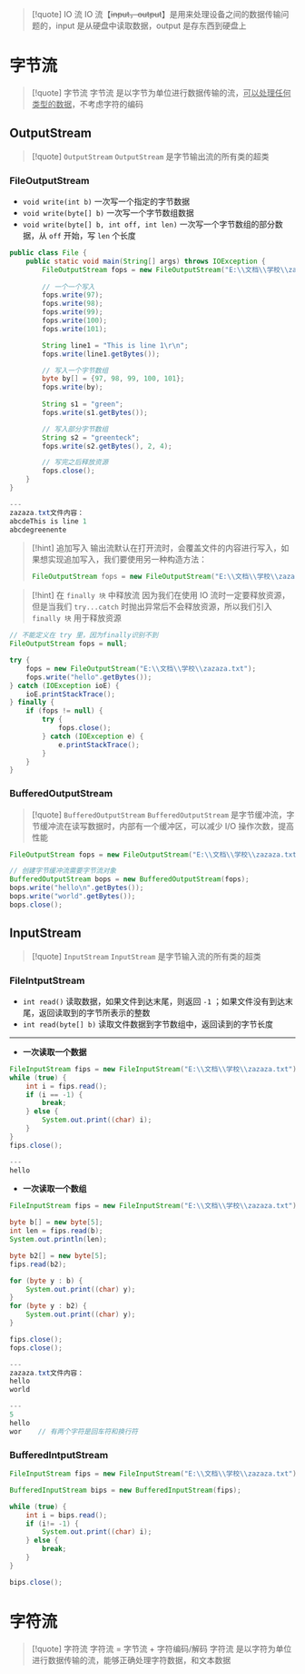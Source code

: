 
>[!quote] IO 流
>IO 流【~~input，output~~】是用来处理设备之间的数据传输问题的，input 是从硬盘中读取数据，output 是存东西到硬盘上

# 字节流
>[!quote] 字节流
>字节流 是以字节为单位进行数据传输的流，<u>可以处理任何类型的数据</u>，不考虑字符的编码

## OutputStream
>[!quote] `OutputStream` 
>`OutputStream` 是字节输出流的所有类的超类

### FileOutputStream
- `void write(int b)`  一次写一个指定的字节数据
- `void write(byte[] b)` 一次写一个字节数组数据
- `void write(byte[] b, int off, int len)` 一次写一个字节数组的部分数据，从 `off` 开始，写 `len` 个长度

```java
public class File {
    public static void main(String[] args) throws IOException {
        FileOutputStream fops = new FileOutputStream("E:\\文档\\学校\\zazaza.txt");
        
        // 一个一个写入
        fops.write(97);
        fops.write(98);
        fops.write(99);
        fops.write(100);
        fops.write(101);

		String line1 = "This is line 1\r\n";
		fops.write(line1.getBytes());

		// 写入一个字节数组
        byte by[] = {97, 98, 99, 100, 101};
        fops.write(by);
        
        String s1 = "green";
        fops.write(s1.getBytes());

		// 写入部分字节数组
        String s2 = "greenteck";
        fops.write(s2.getBytes(), 2, 4);

		// 写完之后释放资源
        fops.close();
    }
}

---
zazaza.txt文件内容：
abcdeThis is line 1
abcdegreenente
```

>[!hint] 追加写入
>输出流默认在打开流时，会覆盖文件的内容进行写入，如果想实现追加写入，我们要使用另一种构造方法：
> ```java
> FileOutputStream fops = new FileOutputStream("E:\\文档\\学校\\zazaza.txt", true);
> ```

>[!hint] 在 `finally 块` 中释放流
>因为我们在使用 IO 流时一定要释放资源，但是当我们 `try...catch` 时抛出异常后不会释放资源，所以我们引入 `finally 块` 用于释放资源

```java
// 不能定义在 try 里，因为finally识别不到
FileOutputStream fops = null;

try {
	fops = new FileOutputStream("E:\\文档\\学校\\zazaza.txt");
	fops.write("hello".getBytes());
} catch (IOException ioE) {
	ioE.printStackTrace();
} finally {
	if (fops != null) {
		try {
			fops.close();
		} catch (IOException e) {
			e.printStackTrace();
		}
	}
}
```

### BufferedOutputStream
>[!quote] `BufferedOutputStream` 
>`BufferedOutputStream` 是字节缓冲流，字节缓冲流在读写数据时，内部有一个缓冲区，可以减少 I/O 操作次数，提高性能

```java
FileOutputStream fops = new FileOutputStream("E:\\文档\\学校\\zazaza.txt");

// 创建字节缓冲流需要字节流对象
BufferedOutputStream bops = new BufferedOutputStream(fops);
bops.write("hello\n".getBytes());
bops.write("world".getBytes());
bops.close();
```

## InputStream
>[!quote] `InputStream` 
>`InputStream` 是字节输入流的所有类的超类

### FileIntputStream
- `int read()` 读取数据，如果文件到达末尾，则返回 `-1` ；如果文件没有到达末尾，返回读取到的字节所表示的整数
- `int read(byte[] b)` 读取文件数据到字节数组中，返回读到的字节长度

---

- **一次读取一个数据**
```java
FileInputStream fips = new FileInputStream("E:\\文档\\学校\\zazaza.txt");
while (true) {
	int i = fips.read();
	if (i == -1) {
		break;
	} else {
		System.out.print((char) i);
	}
}
fips.close();

---
hello
```

- **一次读取一个数组**
```java
FileInputStream fips = new FileInputStream("E:\\文档\\学校\\zazaza.txt");

byte b[] = new byte[5];
int len = fips.read(b);
System.out.println(len);

byte b2[] = new byte[5];
fips.read(b2);

for (byte y : b) {
	System.out.print((char) y);
}
for (byte y : b2) {
	System.out.print((char) y);
}

fips.close();
fops.close();

---
zazaza.txt文件内容：
hello
world

---
5
hello
wor    // 有两个字符是回车符和换行符
```

### BufferedIntputStream
```java
FileInputStream fips = new FileInputStream("E:\\文档\\学校\\zazaza.txt");

BufferedInputStream bips = new BufferedInputStream(fips);

while (true) {
	int i = bips.read();
	if (i!= -1) {
		System.out.print((char) i);
	} else {
		break;
	}
}

bips.close();
```

# 字符流
>[!quote] 字符流
>字符流 = 字节流 + 字符编码/解码
>字符流 是以字符为单位进行数据传输的流，能够正确处理字符数据，和文本数据




















